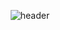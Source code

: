 <!--header-->
<div align="center">
  
![header](https://capsule-render.vercel.app/api?type=Cylinder&text=Hong%20Tae%20Woong&color=red)
  
</div>
<!--
**kngom/kngom** is a ✨ _special_ ✨ repository because its `README.md` (this file) appears on your GitHub profile.

Here are some ideas to get you started:

- 🔭 I’m currently working on ...
- 🌱 I’m currently learning ...
- 👯 I’m looking to collaborate on ...
- 🤔 I’m looking for help with ...
- 💬 Ask me about ...
- 📫 How to reach me: ...
- 😄 Pronouns: ...
- ⚡ Fun fact: ...
-->
